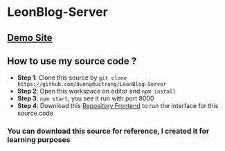 # LeonBlog-Server

## [Demo Site](https://leon-sand.firebaseapp.com/)

## How to use my source code ?
- **Step 1**: Clone this source by ```git clone https://github.com/duongductrong/LeonBlog-Server```
- **Step 2**: Open this workspace on editor and ```npm install```
- **Step 3**: ```npm start```, you see it run with port 8000
- **Step 4**: Download this [Repository Frontend](https://github.com/duongductrong/leon) to run the interface for this source code

### You can download this source for reference, I created it for learning purposes

